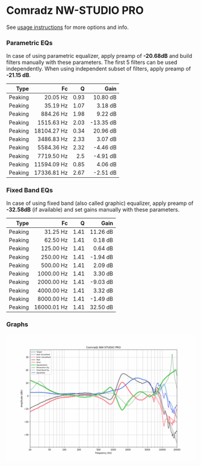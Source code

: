 # Comradz NW-STUDIO PRO
See [usage instructions](https://github.com/jaakkopasanen/AutoEq#usage) for more options and info.

### Parametric EQs
In case of using parametric equalizer, apply preamp of **-20.68dB** and build filters manually
with these parameters. The first 5 filters can be used independently.
When using independent subset of filters, apply preamp of **-21.15 dB**.

| Type    | Fc          |    Q | Gain      |
|--------:|------------:|-----:|----------:|
| Peaking | 20.05 Hz    | 0.93 | 10.80 dB  |
| Peaking | 35.19 Hz    | 1.07 | 3.18 dB   |
| Peaking | 884.26 Hz   | 1.98 | 9.22 dB   |
| Peaking | 1515.63 Hz  | 2.03 | -13.35 dB |
| Peaking | 18104.27 Hz | 0.34 | 20.96 dB  |
| Peaking | 3486.83 Hz  | 2.33 | 3.07 dB   |
| Peaking | 5584.36 Hz  | 2.32 | -4.46 dB  |
| Peaking | 7719.50 Hz  | 2.5  | -4.91 dB  |
| Peaking | 11594.09 Hz | 0.85 | 4.06 dB   |
| Peaking | 17336.81 Hz | 2.67 | -2.51 dB  |

### Fixed Band EQs
In case of using fixed band (also called graphic) equalizer, apply preamp of **-32.58dB**
(if available) and set gains manually with these parameters.

| Type    | Fc          |    Q | Gain     |
|--------:|------------:|-----:|---------:|
| Peaking | 31.25 Hz    | 1.41 | 11.26 dB |
| Peaking | 62.50 Hz    | 1.41 | 0.18 dB  |
| Peaking | 125.00 Hz   | 1.41 | 0.64 dB  |
| Peaking | 250.00 Hz   | 1.41 | -1.94 dB |
| Peaking | 500.00 Hz   | 1.41 | 2.09 dB  |
| Peaking | 1000.00 Hz  | 1.41 | 3.30 dB  |
| Peaking | 2000.00 Hz  | 1.41 | -9.03 dB |
| Peaking | 4000.00 Hz  | 1.41 | 3.32 dB  |
| Peaking | 8000.00 Hz  | 1.41 | -1.49 dB |
| Peaking | 16000.01 Hz | 1.41 | 32.50 dB |

### Graphs
![](./Comradz%20NW-STUDIO%20PRO.png)